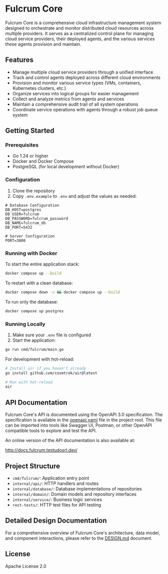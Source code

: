 # Fulcrum Core

Fulcrum Core is a comprehensive cloud infrastructure management system designed to orchestrate and monitor distributed cloud resources across multiple providers. It serves as a centralized control plane for managing cloud service providers, their deployed agents, and the various services these agents provision and maintain.

## Features

- Manage multiple cloud service providers through a unified interface
- Track and control agents deployed across different cloud environments
- Provision and monitor various service types (VMs, containers, Kubernetes clusters, etc.)
- Organize services into logical groups for easier management
- Collect and analyze metrics from agents and services
- Maintain a comprehensive audit trail of all system operations
- Coordinate service operations with agents through a robust job queue system

## Getting Started

### Prerequisites

- Go 1.24 or higher
- Docker and Docker Compose
- PostgreSQL (for local development without Docker)

### Configuration

1. Clone the repository
2. Copy `.env.example` to `.env` and adjust the values as needed:

```
# Database Configuration
DB_HOST=postgres
DB_USER=fulcrum
DB_PASSWORD=fulcrum_password
DB_NAME=fulcrum_db
DB_PORT=5432

# Server Configuration
PORT=3000
```

### Running with Docker

To start the entire application stack:

```bash
docker compose up --build
```

To restart with a clean database:

```bash
docker compose down -v && docker compose up --build
```

To run only the database:

```bash
docker compose up postgres
```

### Running Locally

1. Make sure your `.env` file is configured
2. Start the application:

```bash
go run cmd/fulcrum/main.go
```

For development with hot-reload:

```bash
# Install air if you haven't already
go install github.com/cosmtrek/air@latest

# Run with hot-reload
air
```

## API Documentation

Fulcrum Core's API is documented using the OpenAPI 3.0 specification. The specification is available in the [openapi.yaml](openapi.yaml) file in the project root. This file can be imported into tools like Swagger UI, Postman, or other OpenAPI compatible tools to explore and test the API.

An online version of the API documentation is also available at:

http://docs.fulcrum.testudosrl.dev/

## Project Structure

- `cmd/fulcrum/`: Application entry point
- `internal/api/`: HTTP handlers and routes
- `internal/database/`: Database implementations of repositories
- `internal/domain/`: Domain models and repository interfaces
- `internal/service/`: Business logic services
- `rest-tests/`: HTTP test files for API testing

## Detailed Design Documentation

For a comprehensive overview of Fulcrum Core's architecture, data model, and component interactions, please refer to the [DESIGN.md](DESIGN.md) document.

## License

Apache License 2.0
